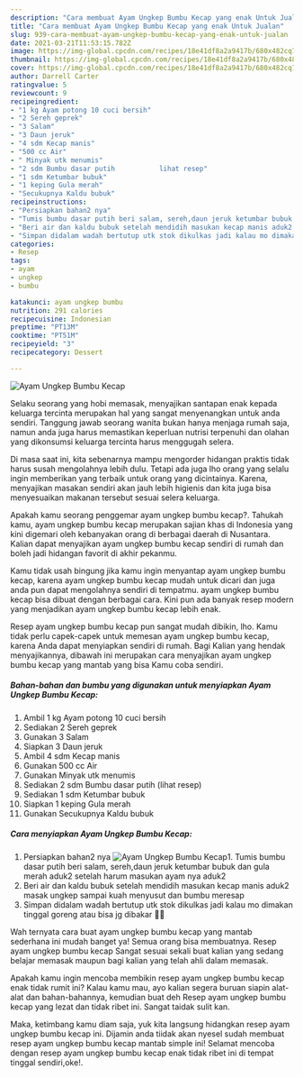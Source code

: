```yaml
---
description: "Cara membuat Ayam Ungkep Bumbu Kecap yang enak Untuk Jualan"
title: "Cara membuat Ayam Ungkep Bumbu Kecap yang enak Untuk Jualan"
slug: 939-cara-membuat-ayam-ungkep-bumbu-kecap-yang-enak-untuk-jualan
date: 2021-03-21T11:53:15.782Z
image: https://img-global.cpcdn.com/recipes/18e41df8a2a9417b/680x482cq70/ayam-ungkep-bumbu-kecap-foto-resep-utama.jpg
thumbnail: https://img-global.cpcdn.com/recipes/18e41df8a2a9417b/680x482cq70/ayam-ungkep-bumbu-kecap-foto-resep-utama.jpg
cover: https://img-global.cpcdn.com/recipes/18e41df8a2a9417b/680x482cq70/ayam-ungkep-bumbu-kecap-foto-resep-utama.jpg
author: Darrell Carter
ratingvalue: 5
reviewcount: 9
recipeingredient:
- "1 kg Ayam potong 10 cuci bersih"
- "2 Sereh geprek"
- "3 Salam"
- "3 Daun jeruk"
- "4 sdm Kecap manis"
- "500 cc Air"
- " Minyak utk menumis"
- "2 sdm Bumbu dasar putih           lihat resep"
- "1 sdm Ketumbar bubuk"
- "1 keping Gula merah"
- "Secukupnya Kaldu bubuk"
recipeinstructions:
- "Persiapkan bahan2 nya"
- "Tumis bumbu dasar putih beri salam, sereh,daun jeruk ketumbar bubuk dan gula merah aduk2 setelah harum masukan ayam nya aduk2"
- "Beri air dan kaldu bubuk setelah mendidih masukan kecap manis aduk2 masak ungkep sampai kuah menyusut dan bumbu meresap"
- "Simpan didalam wadah bertutup utk stok dikulkas jadi kalau mo dimakan tinggal goreng atau bisa jg dibakar 🤤🤩"
categories:
- Resep
tags:
- ayam
- ungkep
- bumbu

katakunci: ayam ungkep bumbu 
nutrition: 291 calories
recipecuisine: Indonesian
preptime: "PT13M"
cooktime: "PT51M"
recipeyield: "3"
recipecategory: Dessert

---
```



![Ayam Ungkep Bumbu Kecap](https://img-global.cpcdn.com/recipes/18e41df8a2a9417b/680x482cq70/ayam-ungkep-bumbu-kecap-foto-resep-utama.jpg)

Selaku seorang yang hobi memasak, menyajikan santapan enak kepada keluarga tercinta merupakan hal yang sangat menyenangkan untuk anda sendiri. Tanggung jawab seorang  wanita bukan hanya menjaga rumah saja, namun anda juga harus memastikan keperluan nutrisi terpenuhi dan olahan yang dikonsumsi keluarga tercinta harus menggugah selera.

Di masa  saat ini, kita sebenarnya mampu mengorder hidangan praktis tidak harus susah mengolahnya lebih dulu. Tetapi ada juga lho orang yang selalu ingin memberikan yang terbaik untuk orang yang dicintainya. Karena, menyajikan masakan sendiri akan jauh lebih higienis dan kita juga bisa menyesuaikan makanan tersebut sesuai selera keluarga. 



Apakah kamu seorang penggemar ayam ungkep bumbu kecap?. Tahukah kamu, ayam ungkep bumbu kecap merupakan sajian khas di Indonesia yang kini digemari oleh kebanyakan orang di berbagai daerah di Nusantara. Kalian dapat menyajikan ayam ungkep bumbu kecap sendiri di rumah dan boleh jadi hidangan favorit di akhir pekanmu.

Kamu tidak usah bingung jika kamu ingin menyantap ayam ungkep bumbu kecap, karena ayam ungkep bumbu kecap mudah untuk dicari dan juga anda pun dapat mengolahnya sendiri di tempatmu. ayam ungkep bumbu kecap bisa dibuat dengan berbagai cara. Kini pun ada banyak resep modern yang menjadikan ayam ungkep bumbu kecap lebih enak.

Resep ayam ungkep bumbu kecap pun sangat mudah dibikin, lho. Kamu tidak perlu capek-capek untuk memesan ayam ungkep bumbu kecap, karena Anda dapat menyiapkan sendiri di rumah. Bagi Kalian yang hendak menyajikannya, dibawah ini merupakan cara menyajikan ayam ungkep bumbu kecap yang mantab yang bisa Kamu coba sendiri.

<!--inarticleads1-->

##### Bahan-bahan dan bumbu yang digunakan untuk menyiapkan Ayam Ungkep Bumbu Kecap:

1. Ambil 1 kg Ayam potong 10 cuci bersih
1. Sediakan 2 Sereh geprek
1. Gunakan 3 Salam
1. Siapkan 3 Daun jeruk
1. Ambil 4 sdm Kecap manis
1. Gunakan 500 cc Air
1. Gunakan  Minyak utk menumis
1. Sediakan 2 sdm Bumbu dasar putih           (lihat resep)
1. Sediakan 1 sdm Ketumbar bubuk
1. Siapkan 1 keping Gula merah
1. Gunakan Secukupnya Kaldu bubuk




<!--inarticleads2-->

##### Cara menyiapkan Ayam Ungkep Bumbu Kecap:

1. Persiapkan bahan2 nya
<img src="https://img-global.cpcdn.com/steps/f824d99f35ac8eb1/160x128cq70/ayam-ungkep-bumbu-kecap-langkah-memasak-1-foto.jpg" alt="Ayam Ungkep Bumbu Kecap">1. Tumis bumbu dasar putih beri salam, sereh,daun jeruk ketumbar bubuk dan gula merah aduk2 setelah harum masukan ayam nya aduk2
1. Beri air dan kaldu bubuk setelah mendidih masukan kecap manis aduk2 masak ungkep sampai kuah menyusut dan bumbu meresap
1. Simpan didalam wadah bertutup utk stok dikulkas jadi kalau mo dimakan tinggal goreng atau bisa jg dibakar 🤤🤩




Wah ternyata cara buat ayam ungkep bumbu kecap yang mantab sederhana ini mudah banget ya! Semua orang bisa membuatnya. Resep ayam ungkep bumbu kecap Sangat sesuai sekali buat kalian yang sedang belajar memasak maupun bagi kalian yang telah ahli dalam memasak.

Apakah kamu ingin mencoba membikin resep ayam ungkep bumbu kecap enak tidak rumit ini? Kalau kamu mau, ayo kalian segera buruan siapin alat-alat dan bahan-bahannya, kemudian buat deh Resep ayam ungkep bumbu kecap yang lezat dan tidak ribet ini. Sangat taidak sulit kan. 

Maka, ketimbang kamu diam saja, yuk kita langsung hidangkan resep ayam ungkep bumbu kecap ini. Dijamin anda tiidak akan nyesel sudah membuat resep ayam ungkep bumbu kecap mantab simple ini! Selamat mencoba dengan resep ayam ungkep bumbu kecap enak tidak ribet ini di tempat tinggal sendiri,oke!.


